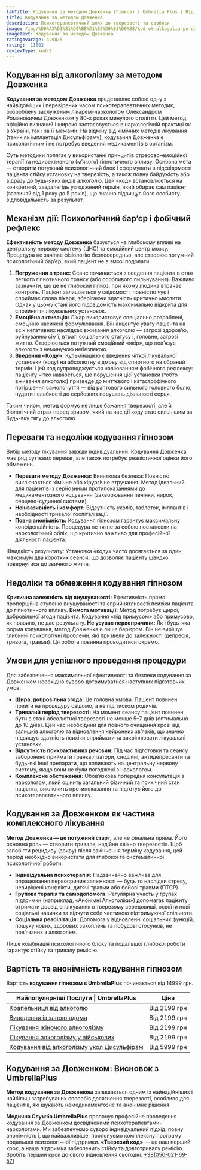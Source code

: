 ```yaml
---
tabTitle: Кодування за методом Довженка (Гіпноз) | Umbrella Plus | Від 14999 грн
title: Кодування за методом Довженка
description: Психотерапевтичний шлях до тверезості та свободи
image: /img/%D0%A3%D1%81%D0%BB%D1%83%D0%B3%D0%B8/kod-ot-alkogolia-po-dovgenko.jpg
imageText: Кодування за методом Довженка
ratingAvarage: 4.98/5
rating: '11602'
reviewType: kod-2
---
```


## Кодування від алкоголізму за методом Довженка

**Кодування за методом Довженка** представляє собою одну з найвідоміших і перевірених часом психотерапевтичних методик, розроблену заслуженим лікарем-наркологом Олександром Романовичем Довженком у 80-х роках минулого століття. Цей метод офіційно визнаний і широко застосовується в наркологічній практиці як в Україні, так і за її межами. На відміну від хімічних методів лікування (таких як імплантація Дисульфіраму), кодування Довженка є психологічним і не потребує введення медикаментів в організм.

Суть методики полягає у використанні принципів стресово-емоційної терапії та недирективного (м’якого) гіпнотичного впливу. Основна мета — створити потужний психологічний блок і сформувати в підсвідомості пацієнта стійку установку на тверезість, а також повну байдужість або відразу до будь-яких видів алкоголю. Цей «код» встановлюється на конкретний, заздалегідь узгоджений термін, який обирає сам пацієнт (зазвичай від 1 року до 5 років), що значно підвищує його особисту відповідальність за результат.

## Механізм дії: Психологічний бар’єр і фобічний рефлекс

**Ефективність методу Довженка** базується на глибокому впливі на центральну нервову систему (ЦНС) та емоційний центр мозку. Процедура не зачіпає фізіологію безпосередньо, але створює потужний психологічний бар’єр, який пацієнт не в змозі подолати.

1. **Погруження в транс:** Сеанс починається з введення пацієнта в стан легкого гіпнотичного трансу (або особливого пильнування). Важливо зазначити, що це не глибокий гіпноз, при якому людина втрачає контроль. Пацієнт залишається у свідомості, повністю чує і сприймає слова лікаря, зберігаючи здатність критично мислити. Однак у цьому стані його підсвідомість максимально відкрита для сприйняття лікувальних установок.
2. **Емоційна активація:** Лікар використовує спеціально розроблені, емоційно насичені формулювання. Він акцентує увагу пацієнта на всіх негативних наслідках вживання алкоголю — загрозі здоров’ю, руйнуванню сім’ї, втраті соціального статусу і, головне, загрозі життю. Створюється потужний емоційний «якір», що пов’язує алкоголь з неминучою небезпекою.
3. **Введення «Коду»:** Кульмінацією є введення чіткої лікувальної установки (коду) на абсолютну відмову від спиртного на обраний термін. Цей код супроводжується навіюванням фобічного рефлексу: пацієнту чітко навіюється, що порушення цієї установки (тобто вживання алкоголю) призведе до миттєвого і катастрофічного погіршення самопочуття — від раптового сильного головного болю, нудоти і слабкості до серйозних порушень діяльності серця.

Таким чином, метод формує не лише бажання тверезості, але й біологічний страх перед зривом, який на час дії коду стає сильнішим за будь-яку тягу до алкоголю.

## Переваги та недоліки кодування гіпнозом

Вибір методу лікування завжди індивідуальний. Кодування Довженка має ряд суттєвих переваг, але також потребує реалістичної оцінки його обмежень.

* **Переваги методу Довженка:** Виняткова безпека: Повністю виключається хімічне або хірургічне втручання. Метод ідеальний для пацієнтів із серйозними протипоказаннями до медикаментозного кодування (захворювання печінки, нирок, серцево-судинної системи).
* **Неінвазивність і комфорт:** Відсутність уколів, таблеток, імплантів і необхідності тривалої госпіталізації.
* **Повна анонімність:** Кодування гіпнозом гарантує максимальну конфіденційність. Процедура не тягне за собою постановки на наркологічний облік, що критично важливо для професійної діяльності пацієнта.

Швидкість результату: Установка «коду» часто досягається за один, максимум два коротких сеанси, що дозволяє пацієнту швидко повернутися до звичного життя.

## Недоліки та обмеження кодування гіпнозом

**Критична залежність від внушуваності:** Ефективність прямо пропорційна ступеню внушуваності та сприйнятливості психіки пацієнта до гіпнотичного впливу.
**Вимога мотивації:** Метод потребує щирої, добровільної згоди пацієнта. Кодування «під примусом» або примусово, як правило, не дає результату.
**Не усуває первопричини:** Як і будь-яка форма кодування, метод Довженка є лише бар’єром. Він не вирішує глибинні психологічні проблеми, які призвели до залежності (депресія, тривога, травми). Ця робота повинна проводитися окремо.

## Умови для успішного проведення процедури

Для забезпечення максимальної ефективності та безпеки кодування за Довженком необхідно суворо дотримуватися наступних підготовчих умов:

* **Щира, добровільна згода:** Це головна умова. Пацієнт повинен прийти на процедуру свідомо, а не під тиском родичів.
* **Тривалий період тверезості:** На момент сеансу пацієнт повинен бути в стані абсолютної тверезості не менше 5–7 днів (оптимально до 10 днів). Цей час необхідний для повного очищення крові від залишків алкоголю та відновлення нейронних зв’язків, що значно підвищує здатність психіки сприймати та закріплювати лікувальні установки.
* **Відсутність психоактивних речовин:** Під час підготовки та сеансу заборонено приймати транквілізатори, снодійні, антидепресанти та будь-які інші препарати, що впливають на центральну нервову систему, якщо вони не були погоджені з наркологом.
* **Комплексне обстеження:** Обов’язкова попередня консультація з наркологом, який оцінить загальний фізичний та психічний стан пацієнта, виключить протипоказання та підготує його до психотерапевтичного впливу.

## Кодування за Довженком як частина комплексного лікування

**Метод Довженка — це потужний старт,** але не фінальна пряма. Його основна роль — створити тривале, надійне «вікно тверезості». Щоб запобігти рецидиву (зриву) після закінчення терміну кодування, цей період необхідно використати для глибокої та систематичної психологічної роботи:

* **Індивідуальна психотерапія:** Надзвичайно важлива для опрацювання первопричин залежності — будь то наслідки стресу, невирішені конфлікти, дитячі травми або бойові травми (ПТСР).
* **Групова терапія та самодопомога:** Регулярна участь у групах підтримки (наприклад, «Анонімні Алкоголіки») допомагає пацієнту отримати досвід спілкування в тверезому середовищі, освоїти нові соціальні навички та відчути себе частиною підтримуючої спільноти.
* **Соціальна реабілітація:** Допомога у відновленні соціальних функцій, пошуку нових, здорових захоплень та побудові стосунків, не пов’язаних з алкоголем.

Лише комбінація психологічного блоку та подальшої глибокої роботи гарантує стійку та тривалу ремісію.

## Вартість та анонімність кодування гіпнозом

Вартість **кодування гіпнозом в UmbrellaPlus** починається від 14999 грн.

| Найпопулярніші Послуги \| UmbrellaPlus                                                          | Ціна         |
| ----------------------------------------------------------------------------------------------- | ------------ |
| [Крапельниця від алкоголю](kapelnica-ot-alkogolia-UmbrellaPlus-ua)                              | Від 2199 грн |
| [Виведення із запою вдома](Vivod-iz-zapoia-na-domy-UmbrellaPlus-ua)                             | Від 2199 грн |
| [Лікування жіночого алкоголізму](lechenie-jenskogo-alkogolizma-umbrellaplus-ua)                 | Від 2199 грн |
| [Лікування алкоголізму у військових](lechenie-alkogolizma-voenim-ua)                            | Від 2199 грн |
| [Кодування від алкоголізму укол Дисульфірам](kodirovka-ot-alkogolia-disulfiram-umbrellaplus-ua) | Від 5999 грн |

## Кодування за Довженком: Висновок з UmbrellaPlus

**Метод кодування за Довженком** залишається одним із найнадійніших і найбільш затребуваних способів досягнення тверезості, особливо для пацієнтів, які шукають немедикаментозне та анонімне рішення.

**Медична Служба UmbrellaPlus** пропонує професійне проведення кодування за Довженком досвідченими психотерапевтами-наркологами. Ми забезпечуємо суворо індивідуальний підхід, повну анонімність і, що найважливіше, пропонуємо комплексну програму подальшої психологічної підтримки. **«Тверезий код»** — це ваш перший крок, а наша підтримка забезпечить стійку та довготривалу ремісію. Зробіть перший крок до свого відновлення сьогодні. [+38(050-021-69-57)](tel:0500216957)
